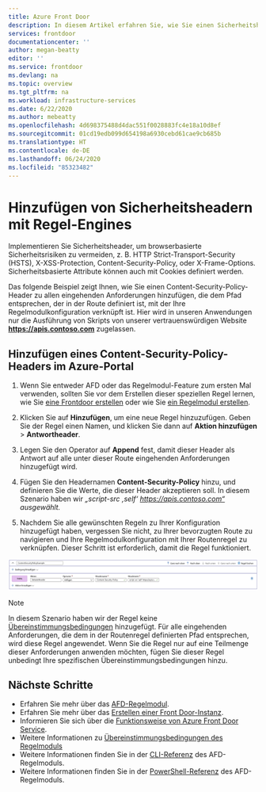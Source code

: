 ```yaml
---
title: Azure Front Door
description: In diesem Artikel erfahren Sie, wie Sie einen Sicherheitsheader über das Regelmodul in Azure Front Door konfigurieren.
services: frontdoor
documentationcenter: ''
author: megan-beatty
editor: ''
ms.service: frontdoor
ms.devlang: na
ms.topic: overview
ms.tgt_pltfrm: na
ms.workload: infrastructure-services
ms.date: 6/22/2020
ms.author: mebeatty
ms.openlocfilehash: 4d698375488d4dac551f0028883fc4e18a10d8ef
ms.sourcegitcommit: 01cd19edb099d654198a6930cebd61cae9cb685b
ms.translationtype: HT
ms.contentlocale: de-DE
ms.lasthandoff: 06/24/2020
ms.locfileid: "85323482"
---
```

# <a name="add-security-headers-with-rules-engine"></a>Hinzufügen von Sicherheitsheadern mit Regel-Engines

Implementieren Sie Sicherheitsheader, um browserbasierte Sicherheitsrisiken zu vermeiden, z. B. HTTP Strict-Transport-Security (HSTS), X-XSS-Protection, Content-Security-Policy, oder X-Frame-Options. Sicherheitsbasierte Attribute können auch mit Cookies definiert werden.

Das folgende Beispiel zeigt Ihnen, wie Sie einen Content-Security-Policy-Header zu allen eingehenden Anforderungen hinzufügen, die dem Pfad entsprechen, der in der Route definiert ist, mit der Ihre Regelmodulkonfiguration verknüpft ist. Hier wird in unseren Anwendungen nur die Ausführung von Skripts von unserer vertrauenswürdigen Website **https://apis.contoso.com** zugelassen.

## <a name="add-a-content-security-policy-header-in-azure-portal"></a>Hinzufügen eines Content-Security-Policy-Headers im Azure-Portal

1. Wenn Sie entweder AFD oder das Regelmodul-Feature zum ersten Mal verwenden, sollten Sie vor dem Erstellen dieser speziellen Regel lernen, wie Sie [eine Frontdoor erstellen](quickstart-create-front-door.md) oder wie Sie [ein Regelmodul erstellen](front-door-tutorial-rules-engine.md).

2. Klicken Sie auf **Hinzufügen**, um eine neue Regel hinzuzufügen. Geben Sie der Regel einen Namen, und klicken Sie dann auf **Aktion hinzufügen** > **Antwortheader**.

3. Legen Sie den Operator auf **Append** fest, damit dieser Header als Antwort auf alle unter dieser Route eingehenden Anforderungen hinzugefügt wird.

4. Fügen Sie den Headernamen **Content-Security-Policy** hinzu, und definieren Sie die Werte, die dieser Header akzeptieren soll. In diesem Szenario haben wir *„script-src ‚self‘ https://apis.contoso.com“ ausgewählt.*

5. Nachdem Sie alle gewünschten Regeln zu Ihrer Konfiguration hinzugefügt haben, vergessen Sie nicht, zu Ihrer bevorzugten Route zu navigieren und Ihre Regelmodulkonfiguration mit Ihrer Routenregel zu verknüpfen. Dieser Schritt ist erforderlich, damit die Regel funktioniert. 

![Portalbeispiel](./media/front-door-rules-engine/rules-engine-security-header-example.png)

> [!NOTE]
> In diesem Szenario haben wir der Regel keine [Übereinstimmungsbedingungen](front-door-rules-engine-match-conditions.md) hinzugefügt. Für alle eingehenden Anforderungen, die dem in der Routenregel definierten Pfad entsprechen, wird diese Regel angewendet. Wenn Sie die Regel nur auf eine Teilmenge dieser Anforderungen anwenden möchten, fügen Sie dieser Regel unbedingt Ihre spezifischen Übereinstimmungsbedingungen hinzu.


## <a name="next-steps"></a>Nächste Schritte

- Erfahren Sie mehr über das [AFD-Regelmodul](front-door-rules-engine.md). 
- Erfahren Sie mehr über das [Erstellen einer Front Door-Instanz](quickstart-create-front-door.md).
- Informieren Sie sich über die [Funktionsweise von Azure Front Door Service](front-door-routing-architecture.md).
- Weitere Informationen zu [Übereinstimmungsbedingungen des Regelmoduls](front-door-rules-engine-match-conditions.md)
- Weitere Informationen finden Sie in der [CLI-Referenz](https://docs.microsoft.com/cli/azure/ext/front-door/network/front-door/rules-engine?view=azure-cli-latest) des AFD-Regelmoduls. 
- Weitere Informationen finden Sie in der [PowerShell-Referenz](https://docs.microsoft.com/powershell/module/az.frontdoor/?view=azps-3.8.0) des AFD-Regelmoduls. 
